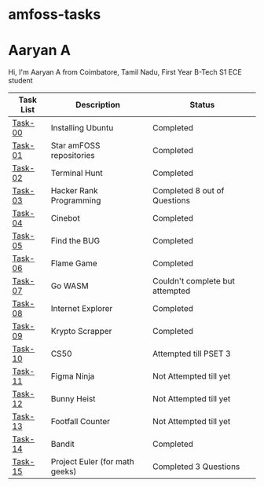 # amfoss-tasks
# Aaryan A

Hi, I'm Aaryan A from Coimbatore, Tamil Nadu, First Year B-Tech S1 ECE student


| Task List | Description | Status |
|---|---|---|
| [Task-00](https://github.com/Aaryanajith/amfoss-tasks/tree/main/task-01)| Installing Ubuntu | Completed |
| [Task-01]()| Star amFOSS repositories | Completed |
| [Task-02]()| Terminal Hunt | Completed |
| [Task-03]()| Hacker Rank Programming | Completed 8 out of Questions |
| [Task-04]()| Cinebot | Completed |
| [Task-05]()| Find the BUG | Completed |
| [Task-06]()| Flame Game | Completed |
| [Task-07]()| Go WASM | Couldn't complete but attempted |
| [Task-08]()| Internet Explorer | Completed |
| [Task-09]()| Krypto Scrapper | Completed |
| [Task-10]()| CS50 |  Attempted till PSET 3 |
| [Task-11]()| Figma Ninja | Not Attempted till yet |
| [Task-12]()| Bunny Heist | Not Attempted till yet |
| [Task-13]()| Footfall Counter | Not Attempted till yet |
| [Task-14]()| Bandit | Completed |
| [Task-15]()| Project Euler (for math geeks) | Completed 3 Questions |

